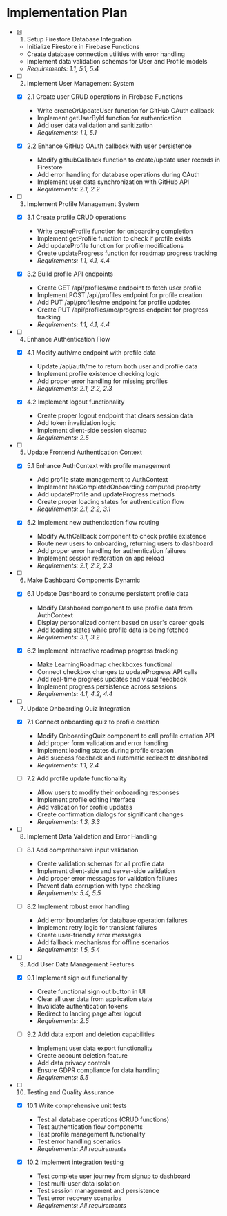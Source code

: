 # Implementation Plan

- [x] 1. Setup Firestore Database Integration
  - Initialize Firestore in Firebase Functions
  - Create database connection utilities with error handling
  - Implement data validation schemas for User and Profile models
  - _Requirements: 1.1, 5.1, 5.4_

- [ ] 2. Implement User Management System
  - [x] 2.1 Create user CRUD operations in Firebase Functions
    - Write createOrUpdateUser function for GitHub OAuth callback
    - Implement getUserById function for authentication
    - Add user data validation and sanitization
    - _Requirements: 1.1, 5.1_

  - [x] 2.2 Enhance GitHub OAuth callback with user persistence
    - Modify githubCallback function to create/update user records in Firestore
    - Add error handling for database operations during OAuth
    - Implement user data synchronization with GitHub API
    - _Requirements: 2.1, 2.2_

- [ ] 3. Implement Profile Management System
  - [x] 3.1 Create profile CRUD operations
    - Write createProfile function for onboarding completion
    - Implement getProfile function to check if profile exists
    - Add updateProfile function for profile modifications
    - Create updateProgress function for roadmap progress tracking
    - _Requirements: 1.1, 4.1, 4.4_

  - [x] 3.2 Build profile API endpoints
    - Create GET /api/profiles/me endpoint to fetch user profile
    - Implement POST /api/profiles endpoint for profile creation
    - Add PUT /api/profiles/me endpoint for profile updates
    - Create PUT /api/profiles/me/progress endpoint for progress tracking
    - _Requirements: 1.1, 4.1, 4.4_

- [ ] 4. Enhance Authentication Flow
  - [x] 4.1 Modify auth/me endpoint with profile data
    - Update /api/auth/me to return both user and profile data
    - Implement profile existence checking logic
    - Add proper error handling for missing profiles
    - _Requirements: 2.1, 2.2, 2.3_

  - [x] 4.2 Implement logout functionality
    - Create proper logout endpoint that clears session data
    - Add token invalidation logic
    - Implement client-side session cleanup
    - _Requirements: 2.5_

- [ ] 5. Update Frontend Authentication Context
  - [x] 5.1 Enhance AuthContext with profile management
    - Add profile state management to AuthContext
    - Implement hasCompletedOnboarding computed property
    - Add updateProfile and updateProgress methods
    - Create proper loading states for authentication flow
    - _Requirements: 2.1, 2.2, 3.1_

  - [x] 5.2 Implement new authentication flow routing
    - Modify AuthCallback component to check profile existence
    - Route new users to onboarding, returning users to dashboard
    - Add proper error handling for authentication failures
    - Implement session restoration on app reload
    - _Requirements: 2.1, 2.2, 2.3_

- [ ] 6. Make Dashboard Components Dynamic
  - [x] 6.1 Update Dashboard to consume persistent profile data
    - Modify Dashboard component to use profile data from AuthContext
    - Display personalized content based on user's career goals
    - Add loading states while profile data is being fetched
    - _Requirements: 3.1, 3.2_

  - [x] 6.2 Implement interactive roadmap progress tracking
    - Make LearningRoadmap checkboxes functional
    - Connect checkbox changes to updateProgress API calls
    - Add real-time progress updates and visual feedback
    - Implement progress persistence across sessions
    - _Requirements: 4.1, 4.2, 4.4_

- [ ] 7. Update Onboarding Quiz Integration
  - [x] 7.1 Connect onboarding quiz to profile creation
    - Modify OnboardingQuiz component to call profile creation API
    - Add proper form validation and error handling
    - Implement loading states during profile creation
    - Add success feedback and automatic redirect to dashboard
    - _Requirements: 1.1, 2.4_

  - [ ] 7.2 Add profile update functionality
    - Allow users to modify their onboarding responses
    - Implement profile editing interface
    - Add validation for profile updates
    - Create confirmation dialogs for significant changes
    - _Requirements: 1.3, 3.3_

- [ ] 8. Implement Data Validation and Error Handling
  - [ ] 8.1 Add comprehensive input validation
    - Create validation schemas for all profile data
    - Implement client-side and server-side validation
    - Add proper error messages for validation failures
    - Prevent data corruption with type checking
    - _Requirements: 5.4, 5.5_

  - [ ] 8.2 Implement robust error handling
    - Add error boundaries for database operation failures
    - Implement retry logic for transient failures
    - Create user-friendly error messages
    - Add fallback mechanisms for offline scenarios
    - _Requirements: 1.5, 5.4_

- [ ] 9. Add User Data Management Features
  - [x] 9.1 Implement sign out functionality
    - Create functional sign out button in UI
    - Clear all user data from application state
    - Invalidate authentication tokens
    - Redirect to landing page after logout
    - _Requirements: 2.5_

  - [ ] 9.2 Add data export and deletion capabilities
    - Implement user data export functionality
    - Create account deletion feature
    - Add data privacy controls
    - Ensure GDPR compliance for data handling
    - _Requirements: 5.5_

- [ ] 10. Testing and Quality Assurance
  - [x] 10.1 Write comprehensive unit tests
    - Test all database operations (CRUD functions)
    - Test authentication flow components
    - Test profile management functionality
    - Test error handling scenarios
    - _Requirements: All requirements_

  - [x] 10.2 Implement integration testing
    - Test complete user journey from signup to dashboard
    - Test multi-user data isolation
    - Test session management and persistence
    - Test error recovery scenarios
    - _Requirements: All requirements_